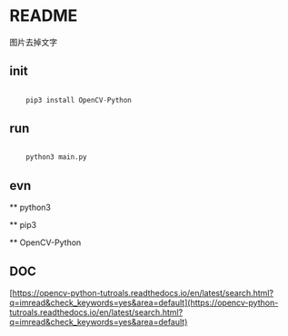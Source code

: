 # README

图片去掉文字

## init

```python

    pip3 install OpenCV-Python

```

## run

```python

    python3 main.py

```

## evn

** python3

** pip3

** OpenCV-Python

## DOC

[https://opencv-python-tutroals.readthedocs.io/en/latest/search.html?q=imread&check_keywords=yes&area=default](https://opencv-python-tutroals.readthedocs.io/en/latest/search.html?q=imread&check_keywords=yes&area=default)
